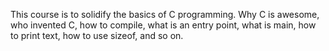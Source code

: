 This course is to solidify the basics of C programming.
Why C is awesome, who invented C, how to compile, what is an entry point,
what is main, how to print text, how to use sizeof, and so on.
